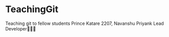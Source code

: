 # TeachingGit
Teaching git to fellow students
Prince Katare 2207, Navanshu
Priyank Lead Developer🥲🥲🥲
